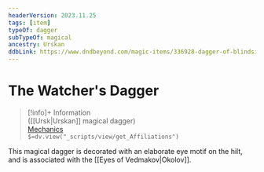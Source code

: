 ```yaml
---
headerVersion: 2023.11.25
tags: [item]
typeOf: dagger
subTypeOf: magical
ancestry: Urskan
ddbLink: https://www.dndbeyond.com/magic-items/336928-dagger-of-blindsight
---
```

# The Watcher's Dagger
>[!info]+ Information  
> ([[Ursk|Urskan]] magical dagger)  
> [Mechanics](https://www.dndbeyond.com/magic-items/336928-dagger-of-blindsight)  
> `$=dv.view("_scripts/view/get_Affiliations")`

This magical dagger is decorated with an elaborate eye motif on the hilt, and is associated with the [[Eyes of Vedmakov|Okolov]]. 